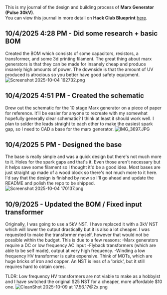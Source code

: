 <!--
  ===================    !!READ THIS NOTICE!!   ====================
  DO NOT edit this file manually. Your changes WILL BE OVERWRITTEN!
  This journal is auto generated and updated by Hack Club Blueprint.
  To edit this file, please edit your journal entries on Blueprint.
  ==================================================================
-->

This is my journal of the design and building process of **Marx Generator (Pulse 30kV)**.  
You can view this journal in more detail on **Hack Club Blueprint** [here](https://blueprint.hackclub.com/projects/166).


## 10/4/2025 4:28 PM - Did some research + basic BOM  

Created the BOM which consists of some capacitors, resistors, a transformer, and some 3d printing filament. The great thing about marx generators is that they can be made for insanely cheap and produce insanely high amounts of power. The downside is that the amount of UV produced is atrocious so you better have good safety equipment. ![Screenshot 2025-10-04 162732.png](https://blueprint.hackclub.com/user-attachments/blobs/redirect/eyJfcmFpbHMiOnsiZGF0YSI6NDM2LCJwdXIiOiJibG9iX2lkIn19--eb4e3840f00b5427d2e3da306d2df22dd046e6a2/Screenshot%202025-10-04%20162732.png)
  

## 10/4/2025 4:51 PM - Created the schematic  

Drew out the schematic for the 10 stage Marx generator on a piece of paper for reference. It'll be easier for anyone to recreate with my somewhat hopefully generally clear schematic? I think at least it should work well. I plan to solder the leads straight to each other to make the easiest spark gap, so I need to CAD a base for the marx generator. ![IMG_3697.JPG](https://blueprint.hackclub.com/user-attachments/blobs/redirect/eyJfcmFpbHMiOnsiZGF0YSI6NDM3LCJwdXIiOiJibG9iX2lkIn19--c3fd974188d7b650ee380bd13fcc412480030eb8/IMG_3697.JPG)
  

## 10/4/2025 5 PM - Designed the base  

The base is really simple and was a quick design but there's not much more to it. Holes for the spark gaps and that's it. Even those aren't necessary but it helps save some filament so I thought it'd be a good idea. Most bases are just straight up made of a wood block so there's not much more to it here. I'd say that the design is finished by now so I'll go ahead and update the README and polish the repo to be shipped.![Screenshot 2025-10-04 170137.png](https://blueprint.hackclub.com/user-attachments/blobs/redirect/eyJfcmFpbHMiOnsiZGF0YSI6NDQwLCJwdXIiOiJibG9iX2lkIn19--23b1bc7e5c1fc317ff847db01d567214b786e708/Screenshot%202025-10-04%20170137.png)
  

## 10/9/2025 - Updated the BOM / Fixed input transformer  

Originally, I was going to use a 5kV NST. I have replaced it with a 3kV NST which will lower the output drastically but it is also a lot cheaper. I was requested to make the transformer myself, however that would not be possible within the budget. This is due to a few reasons:
-Marx generators require a DC or low frequency AC input
-Flyback transformers (which are able to be self made), output at very high frequency.
-Winding a low frequency HV transformer is quite expensive. Think of MOTs, which are huge bricks of iron and copper. An NST is less of a 'brick', but it still requires hard to obtain cores.

TLDR: Low frequency HV transformers are not viable to make as a hobbyist and I have switched the original $25 NST for a cheaper, more affordable $10 one.
![CleanShot 2025-10-09 at 17.56.17@2x.png](https://blueprint.hackclub.com/user-attachments/blobs/proxy/eyJfcmFpbHMiOnsiZGF0YSI6MTMxNywicHVyIjoiYmxvYl9pZCJ9fQ==--c7fb9f62252372e6895074b347e716923095e7bd/CleanShot%202025-10-09%20at%2017.56.17%402x.png)
  

